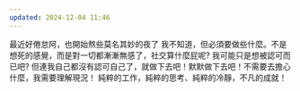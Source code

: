 ```yaml
---
updated: 2024-12-04 11:46
---
```

最近好倦怠阿，也開始熬些莫名其妙的夜了
我不知道，但必須要做些什麼。不是想死的感覺，而是對一切都漸漸無感了，社交算什麼屁呢? 我可能只是想被認可而已吧? 但連我自己都沒有認可自己了，就做下去吧！默默做下去吧！不需要去擔心什麼，我需要理解現況！
純粹的工作，純粹的思考、純粹的冷靜，不凡的成就！